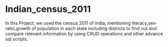 # Indian_census_2011

In this Project, we used the census 2011 of india, mentioning literacy,sex-ratio,growth of population in each state including districts to find out and compare relevant information by using CRUD operations and other advance sql scripts.


